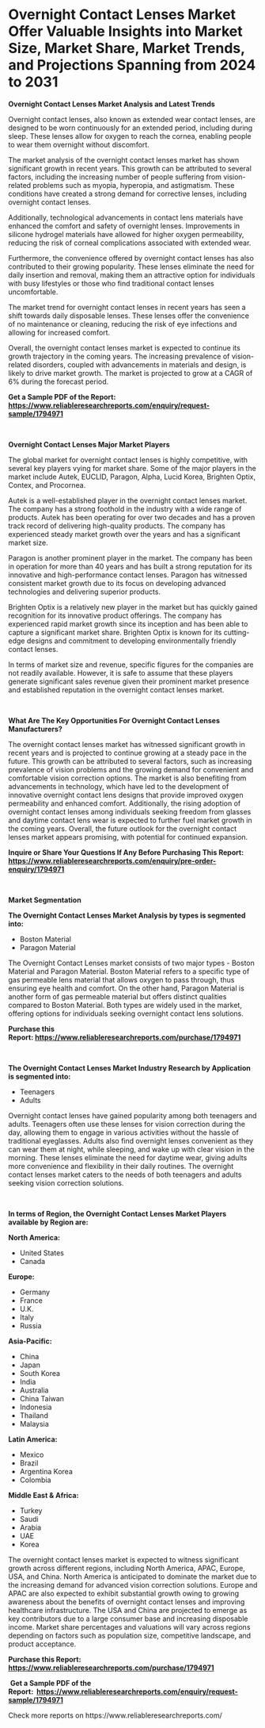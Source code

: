 <p><h1>Overnight Contact Lenses Market Offer Valuable Insights into Market Size, Market Share, Market Trends, and Projections Spanning from 2024 to 2031</h1></p><p><strong>Overnight Contact Lenses Market Analysis and Latest Trends</strong></p>
<p><p>Overnight contact lenses, also known as extended wear contact lenses, are designed to be worn continuously for an extended period, including during sleep. These lenses allow for oxygen to reach the cornea, enabling people to wear them overnight without discomfort.</p><p>The market analysis of the overnight contact lenses market has shown significant growth in recent years. This growth can be attributed to several factors, including the increasing number of people suffering from vision-related problems such as myopia, hyperopia, and astigmatism. These conditions have created a strong demand for corrective lenses, including overnight contact lenses.</p><p>Additionally, technological advancements in contact lens materials have enhanced the comfort and safety of overnight lenses. Improvements in silicone hydrogel materials have allowed for higher oxygen permeability, reducing the risk of corneal complications associated with extended wear.</p><p>Furthermore, the convenience offered by overnight contact lenses has also contributed to their growing popularity. These lenses eliminate the need for daily insertion and removal, making them an attractive option for individuals with busy lifestyles or those who find traditional contact lenses uncomfortable.</p><p>The market trend for overnight contact lenses in recent years has seen a shift towards daily disposable lenses. These lenses offer the convenience of no maintenance or cleaning, reducing the risk of eye infections and allowing for increased comfort.</p><p>Overall, the overnight contact lenses market is expected to continue its growth trajectory in the coming years. The increasing prevalence of vision-related disorders, coupled with advancements in materials and design, is likely to drive market growth. The market is projected to grow at a CAGR of 6% during the forecast period.</p></p>
<p><strong>Get a Sample PDF of the Report:&nbsp; <a href="https://www.reliableresearchreports.com/enquiry/request-sample/1794971">https://www.reliableresearchreports.com/enquiry/request-sample/1794971</a></strong></p>
<p>&nbsp;</p>
<p><strong>Overnight Contact Lenses Major Market Players</strong></p>
<p><p>The global market for overnight contact lenses is highly competitive, with several key players vying for market share. Some of the major players in the market include Autek, EUCLID, Paragon, Alpha, Lucid Korea, Brighten Optix, Contex, and Procornea. </p><p>Autek is a well-established player in the overnight contact lenses market. The company has a strong foothold in the industry with a wide range of products. Autek has been operating for over two decades and has a proven track record of delivering high-quality products. The company has experienced steady market growth over the years and has a significant market size.</p><p>Paragon is another prominent player in the market. The company has been in operation for more than 40 years and has built a strong reputation for its innovative and high-performance contact lenses. Paragon has witnessed consistent market growth due to its focus on developing advanced technologies and delivering superior products.</p><p>Brighten Optix is a relatively new player in the market but has quickly gained recognition for its innovative product offerings. The company has experienced rapid market growth since its inception and has been able to capture a significant market share. Brighten Optix is known for its cutting-edge designs and commitment to developing environmentally friendly contact lenses.</p><p>In terms of market size and revenue, specific figures for the companies are not readily available. However, it is safe to assume that these players generate significant sales revenue given their prominent market presence and established reputation in the overnight contact lenses market.</p></p>
<p>&nbsp;</p>
<p><strong>What Are The Key Opportunities For Overnight Contact Lenses Manufacturers?</strong></p>
<p><p>The overnight contact lenses market has witnessed significant growth in recent years and is projected to continue growing at a steady pace in the future. This growth can be attributed to several factors, such as increasing prevalence of vision problems and the growing demand for convenient and comfortable vision correction options. The market is also benefiting from advancements in technology, which have led to the development of innovative overnight contact lens designs that provide improved oxygen permeability and enhanced comfort. Additionally, the rising adoption of overnight contact lenses among individuals seeking freedom from glasses and daytime contact lens wear is expected to further fuel market growth in the coming years. Overall, the future outlook for the overnight contact lenses market appears promising, with potential for continued expansion.</p></p>
<p><strong>Inquire or Share Your Questions If Any Before Purchasing This Report: <a href="https://www.reliableresearchreports.com/enquiry/pre-order-enquiry/1794971">https://www.reliableresearchreports.com/enquiry/pre-order-enquiry/1794971</a></strong></p>
<p>&nbsp;</p>
<p><strong>Market Segmentation</strong></p>
<p><strong>The Overnight Contact Lenses Market Analysis by types is segmented into:</strong></p>
<p><ul><li>Boston Material</li><li>Paragon Material</li></ul></p>
<p><p>The Overnight Contact Lenses market consists of two major types - Boston Material and Paragon Material. Boston Material refers to a specific type of gas permeable lens material that allows oxygen to pass through, thus ensuring eye health and comfort. On the other hand, Paragon Material is another form of gas permeable material but offers distinct qualities compared to Boston Material. Both types are widely used in the market, offering options for individuals seeking overnight contact lens solutions.</p></p>
<p><strong>Purchase this Report:&nbsp;<a href="https://www.reliableresearchreports.com/purchase/1794971">https://www.reliableresearchreports.com/purchase/1794971</a></strong></p>
<p>&nbsp;</p>
<p><strong>The Overnight Contact Lenses Market Industry Research by Application is segmented into:</strong></p>
<p><ul><li>Teenagers</li><li>Adults</li></ul></p>
<p><p>Overnight contact lenses have gained popularity among both teenagers and adults. Teenagers often use these lenses for vision correction during the day, allowing them to engage in various activities without the hassle of traditional eyeglasses. Adults also find overnight lenses convenient as they can wear them at night, while sleeping, and wake up with clear vision in the morning. These lenses eliminate the need for daytime wear, giving adults more convenience and flexibility in their daily routines. The overnight contact lenses market caters to the needs of both teenagers and adults seeking vision correction solutions.</p></p>
<p>&nbsp;</p>
<p><strong>In terms of Region, the Overnight Contact Lenses Market Players available by Region are:</strong></p>
<p>
    <p> <strong> North America: </strong>
        <ul>
            <li>United States</li>
            <li>Canada</li>
        </ul>
        </p> 
    <p> <strong> Europe: </strong>
        <ul>
            <li>Germany</li>
            <li>France</li>
            <li>U.K.</li>
            <li>Italy</li>
            <li>Russia</li>
        </ul>
        </p> 
    <p> <strong> Asia-Pacific: </strong>
        <ul>
            <li>China</li>
            <li>Japan</li>
            <li>South Korea</li>
            <li>India</li>
            <li>Australia</li>
            <li>China Taiwan</li>
            <li>Indonesia</li>
            <li>Thailand</li>
            <li>Malaysia</li>
        </ul>
        </p> 
    <p> <strong> Latin America: </strong>
        <ul>
            <li>Mexico</li>
            <li>Brazil</li>
            <li>Argentina Korea</li>
            <li>Colombia</li>
        </ul>
        </p> 
    <p> <strong> Middle East & Africa: </strong>
        <ul>
            <li>Turkey</li>
            <li>Saudi</li>
            <li>Arabia</li>
            <li>UAE</li>
            <li>Korea</li>
        </ul>
    </p>
    </p>
<p><p>The overnight contact lenses market is expected to witness significant growth across different regions, including North America, APAC, Europe, USA, and China. North America is anticipated to dominate the market due to the increasing demand for advanced vision correction solutions. Europe and APAC are also expected to exhibit substantial growth owing to growing awareness about the benefits of overnight contact lenses and improving healthcare infrastructure. The USA and China are projected to emerge as key contributors due to a large consumer base and increasing disposable income. Market share percentages and valuations will vary across regions depending on factors such as population size, competitive landscape, and product acceptance.</p></p>
<p><strong>Purchase this Report: <a href="https://www.reliableresearchreports.com/purchase/1794971">https://www.reliableresearchreports.com/purchase/1794971</a></strong></p>
<p>&nbsp;<strong>Get a Sample PDF of the Report:&nbsp;&nbsp;<a href="https://www.reliableresearchreports.com/enquiry/request-sample/1794971">https://www.reliableresearchreports.com/enquiry/request-sample/1794971</a></strong></p>
<p><strong></strong></p>
<p>Check more reports on https://www.reliableresearchreports.com/</p>
